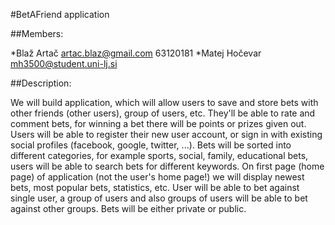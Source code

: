 #BetAFriend application

##Members:

*Blaž Artač     artac.blaz@gmail.com  63120181
*Matej Hočevar  mh3500@student.uni-lj.si   

##Description:


We will build application, which will allow users to save and store bets with other friends (other users), group of users, etc. They'll be able to rate and comment bets, for winning a bet there will be points or prizes given out. Users will be able to register their new user account, or sign in with existing social profiles (facebook, google, twitter, ...). Bets will be sorted into different categories, for example sports, social, family, educational bets, users will be able to search bets for different keywords. On first page (home page) of application (not the user's home page!) we will display newest bets, most popular bets, statistics, etc. User will be able to bet against single user, a group of users and also groups of users will be able to bet against other groups. Bets will be either private or public.